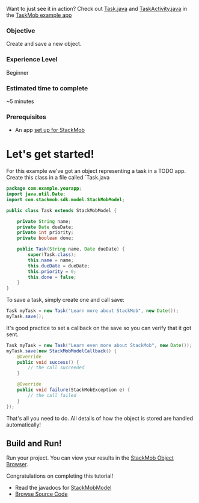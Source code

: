 Want to just see it in action? Check out [Task.java](https://github.com/stackmob/stackmob-android-examples/blob/master/TaskMob/src/com/stackmob/taskmob/Task.java) and [TaskActivity.java](https://github.com/stackmob/stackmob-android-examples/blob/master/TaskMob/src/com/stackmob/taskmob/TaskActivity.java) in the [TaskMob example app](https://github.com/stackmob/stackmob-android-examples)

<h3>Objective</h3>

Create and save a new object.

<h3>Experience Level</h3>
Beginner

<h3>Estimated time to complete</h3>
~5 minutes

<h3>Prerequisites</h3>

* An app <a href="https://developer.stackmob.com/stackmob-android-sdk/configure">set up for StackMob</a>

<h1>Let's get started!</h1>

For this example we've got an object representing a task in a TODO app. Create this class in a file called `Task.java

```java
package com.example.yourapp;
import java.util.Date;
import com.stackmob.sdk.model.StackMobModel;

public class Task extends StackMobModel {

	private String name;
	private Date dueDate;
	private int priority;
	private boolean done;

	public Task(String name, Date dueDate) {
		super(Task.class);
		this.name = name;
		this.dueDate = dueDate;
		this.priority = 0;
		this.done = false;
	}
}
```

To save a task, simply create one and call save:

```java
Task myTask = new Task("Learn more about StackMob", new Date());
myTask.save();
```

It's good practice to set a callback on the save so you can verify that it got sent.

```java
Task myTask = new Task("Learn even more about StackMob", new Date());
myTask.save(new StackMobModelCallback() {
    @Override
    public void success() {
		// the call succeeded
    }

    @Override
    public void failure(StackMobException e) {
		// the call failed
    }
});
```

That's all you need to do. All details of how the object is stored are handled automatically!

<h2>Build and Run!</h2>

Run your project. You can view your results in the <a href="https://dashboard.stackmob.com/data/browser/task" target="_blank">StackMob Object Browser</a>.

Congratulations on completing this tutorial!

* Read the javadocs for [StackMobModel](http://stackmob.github.com/stackmob-java-client-sdk/javadoc/apidocs/com/stackmob/sdk/model/StackMobModel.html)
* [Browse Source Code](https://github.com/stackmob/stackmob-android-examples)